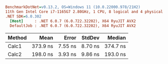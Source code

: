 ``` ini

BenchmarkDotNet=v0.13.2, OS=Windows 11 (10.0.22000.978/21H2)
11th Gen Intel Core i7-1165G7 2.80GHz, 1 CPU, 8 logical and 4 physical cores
.NET SDK=6.0.302
  [Host]     : .NET 6.0.7 (6.0.722.32202), X64 RyuJIT AVX2
  DefaultJob : .NET 6.0.7 (6.0.722.32202), X64 RyuJIT AVX2


```
| Method |     Mean |   Error |  StdDev |   Median |
|------- |---------:|--------:|--------:|---------:|
|  Calc1 | 373.9 ns | 7.55 ns | 8.70 ns | 374.7 ns |
|  Calc2 | 198.0 ns | 3.93 ns | 9.86 ns | 193.0 ns |
